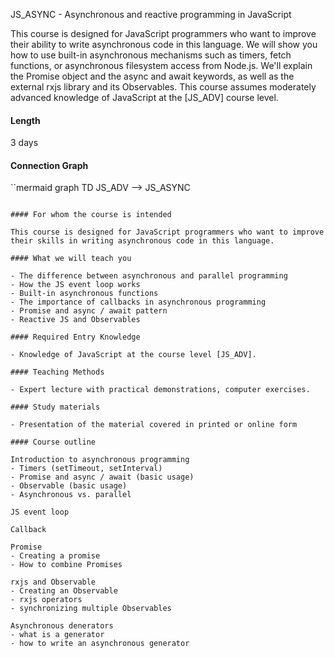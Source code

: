 JS_ASYNC - Asynchronous and reactive programming in JavaScript

This course is designed for JavaScript programmers who want to improve their ability to write asynchronous code in this language. We will show you how to use built-in asynchronous mechanisms such as timers, fetch functions, or asynchronous filesystem access from Node.js. We'll explain the Promise object and the async and await keywords, as well as the external rxjs library and its Observables. This course assumes moderately advanced knowledge of JavaScript at the [JS_ADV] course level.

#### Length

3 days

#### Connection Graph

``mermaid
graph TD
    JS_ADV --> JS_ASYNC
```

#### For whom the course is intended

This course is designed for JavaScript programmers who want to improve their skills in writing asynchronous code in this language.

#### What we will teach you

- The difference between asynchronous and parallel programming
- How the JS event loop works
- Built-in asynchronous functions
- The importance of callbacks in asynchronous programming
- Promise and async / await pattern
- Reactive JS and Observables

#### Required Entry Knowledge

- Knowledge of JavaScript at the course level [JS_ADV].

#### Teaching Methods

- Expert lecture with practical demonstrations, computer exercises.

#### Study materials

- Presentation of the material covered in printed or online form

#### Course outline

Introduction to asynchronous programming
- Timers (setTimeout, setInterval)
- Promise and async / await (basic usage)
- Observable (basic usage)
- Asynchronous vs. parallel

JS event loop

Callback

Promise
- Creating a promise
- How to combine Promises

rxjs and Observable
- Creating an Observable
- rxjs operators  
- synchronizing multiple Observables

Asynchronous denerators
- what is a generator
- how to write an asynchronous generator